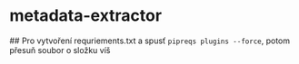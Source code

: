 # metadata-extractor

## Pro vytvoření requriements.txt a spusť ```pipreqs plugins --force```, potom přesuň soubor o složku víš